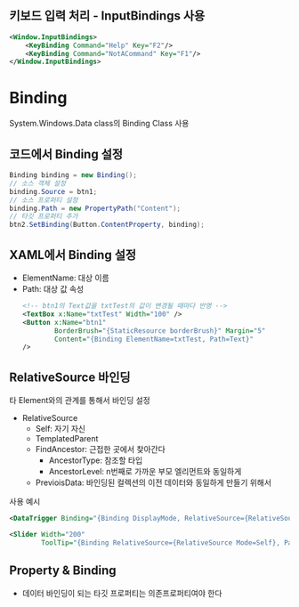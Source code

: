 ## 키보드 입력 처리 - InputBindings 사용
```xml
<Window.InputBindings>
    <KeyBinding Command="Help" Key="F2"/>
    <KeyBinding Command="NotACommand" Key="F1"/>
</Window.InputBindings>
```

# Binding 
System.Windows.Data class의 Binding Class 사용

## 코드에서 Binding 설정
```c#
Binding binding = new Binding();
// 소스 객체 설정
binding.Source = btn1;
// 소스 프로퍼티 설정
binding.Path = new PropertyPath("Content");
// 타깃 프로퍼티 추가
btn2.SetBinding(Button.ContentProperty, binding);
```

## XAML에서 Binding 설정
- ElementName: 대상 이름
- Path: 대상 값 속성
    ```xml
    <!-- btn1의 Text값을 txtTest의 값이 변경될 때마다 반영 -->
    <TextBox x:Name="txtTest" Width="100" />
    <Button x:Name="btn1" 
            BorderBrush="{StaticResource borderBrush}" Margin="5" 
            Content="{Binding ElementName=txtTest, Path=Text}"
    />
    ```

## RelativeSource 바인딩
타 Element와의 관계를 통해서 바인딩 설정
- RelativeSource 
   - Self: 자기 자신
   - TemplatedParent
   - FindAncestor: 근접한 곳에서 찾아간다
      - AncestorType: 참조할 타입
      - AncestorLevel: n번째로 가까운 부모 엘리먼트와 동일하게
   - PrevioisData: 바인딩된 컬렉션의 이전 데이터와 동일하게 만들기 위해서

사용 예시
   ```xml
   <DataTrigger Binding="{Binding DisplayMode, RelativeSource={RelativeSource FindAncestor, AncestorLevel=1, AncestorType={x:Type Calendar}}}" Value="Decade">

   <Slider Width="200" 
           ToolTip="{Binding RelativeSource={RelativeSource Mode=Self}, Path=Value}"/>
   ```

## Property & Binding
- 데이터 바인딩이 되는 타깃 프로퍼티는 의존프로퍼티여야 한다

